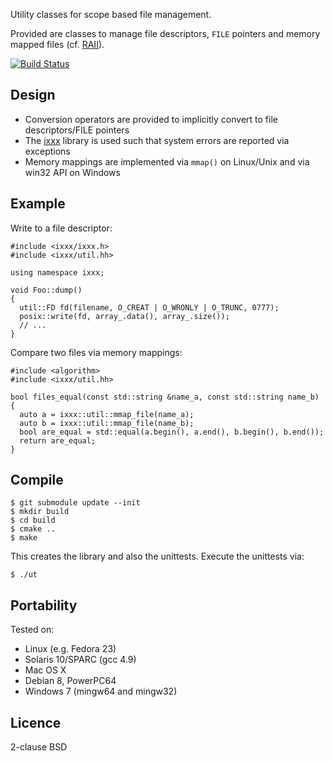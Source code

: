 Utility classes for scope based file management.

Provided are classes to manage file descriptors, `FILE`
pointers and memory mapped files (cf. [RAII][1]).

[![Build Status](https://travis-ci.org/gsauthof/libixxxutil.svg?branch=master)](https://travis-ci.org/gsauthof/libixxxutil)

## Design

- Conversion operators are provided to implicitly convert to
  file descriptors/FILE pointers
- The [ixxx][2] library is used such that system errors are
  reported via exceptions
- Memory mappings are implemented via `mmap()` on Linux/Unix and
  via win32 API on Windows

## Example

Write to a file descriptor:

    #include <ixxx/ixxx.h>
    #include <ixxx/util.hh>

    using namespace ixxx;

    void Foo::dump()
    {
      util::FD fd(filename, O_CREAT | O_WRONLY | O_TRUNC, 0777);
      posix::write(fd, array_.data(), array_.size());
      // ...
    }

Compare two files via memory mappings:

    #include <algorithm>
    #include <ixxx/util.hh>

    bool files_equal(const std::string &name_a, const std::string name_b)
    {
      auto a = ixxx::util::mmap_file(name_a);
      auto b = ixxx::util::mmap_file(name_b);
      bool are_equal = std::equal(a.begin(), a.end(), b.begin(), b.end());
      return are_equal;
    }

## Compile

    $ git submodule update --init
    $ mkdir build
    $ cd build
    $ cmake ..
    $ make

This creates the library and also the unittests. Execute the unittests via:

    $ ./ut

## Portability

Tested on:

- Linux (e.g. Fedora 23)
- Solaris 10/SPARC (gcc 4.9)
- Mac OS X
- Debian 8, PowerPC64
- Windows 7 (mingw64 and mingw32)

## Licence

2-clause BSD

[1]: https://en.wikipedia.org/wiki/Resource_Acquisition_Is_Initialization
[2]: https://github.com/gsauthof/libixxx


